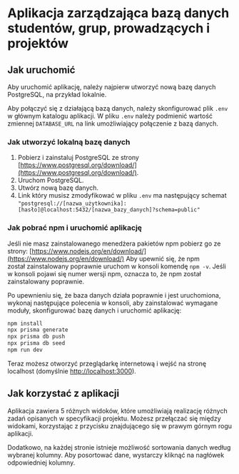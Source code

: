# Aplikacja zarządzająca bazą danych studentów, grup, prowadzących i projektów

## Jak uruchomić

Aby uruchomić aplikację, należy najpierw utworzyć nową bazę danych PostgreSQL, na przykład lokalnie.

Aby połączyć się z działającą bazą danych, należy skonfigurować plik `.env` w głównym katalogu aplikacji. W pliku `.env` należy podmienić wartość zmiennej `DATABASE_URL` na link umożliwiający połączenie z bazą danych.

### Jak utworzyć lokalną bazę danych

1. Pobierz i zainstaluj PostgreSQL ze strony [https://www.postgresql.org/download/](https://www.postgresql.org/download/).
2. Uruchom PostgreSQL.
3. Utwórz nową bazę danych.
4. Link który musisz zmodyfikować w pliku `.env` ma następujący schemat
   `"postgresql://[nazwa_użytkownika]:[hasło]@localhost:5432/[nazwa_bazy_danych]?schema=public"`

### Jak pobrać npm i uruchomić aplikację

Jeśli nie masz zainstalowanego menedżera pakietów npm pobierz go ze strony:
[https://www.nodejs.org/en/download/](https://www.nodejs.org/en/download/)
Aby upewnić się, że npm został zainstalowany poprawnie uruchom w konsoli komendę `npm -v`. Jeśli w konsoli pojawi się numer wersji npm, oznacza to, że npm został zainstalowany poprawnie.

Po upewnieniu się, że baza danych działa poprawnie i jest uruchomiona, wykonaj następujące polecenia w konsoli, aby zainstalować wymagane moduły, skonfigurować bazę danych i uruchomić aplikację:

```bash
npm install
npx prisma generate
npx prisma db push
npx prisma db seed
npm run dev
```

Teraz możesz otworzyć przeglądarkę internetową i wejść na stronę localhost (domyślnie [http://localhost:3000](http://localhost:3000)).

## Jak korzystać z aplikacji

Aplikacja zawiera 5 różnych widoków, które umożliwiają realizację różnych zadań opisanych w specyfikacji projektu. Możesz przełączać się między widokami, korzystając z przycisku znajdującego się w prawym górnym rogu aplikacji.

Dodatkowo, na każdej stronie istnieje możliwość sortowania danych według wybranej kolumny. Aby posortować dane, wystarczy kliknąć na nagłówek odpowiedniej kolumny.
